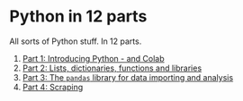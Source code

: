 # Python in 12 parts

All sorts of Python stuff. In 12 parts.

1. [Part 1: Introducing Python - and Colab](https://github.com/paulbradshaw/pythonin12parts/tree/main/part1)
2. [Part 2: Lists, dictionaries, functions and libraries](https://github.com/paulbradshaw/pythonin12parts/tree/main/part2)
3. [Part 3: The `pandas` library for data importing and analysis](https://github.com/paulbradshaw/pythonin12parts/tree/main/part3)
4. [Part 4: Scraping](https://github.com/paulbradshaw/pythonin12parts/tree/main/part4)

